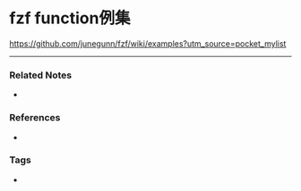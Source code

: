 # fzf function例集
https://github.com/junegunn/fzf/wiki/examples?utm_source=pocket_mylist

----
### Related Notes
- 

### References
- 

### Tags
- 